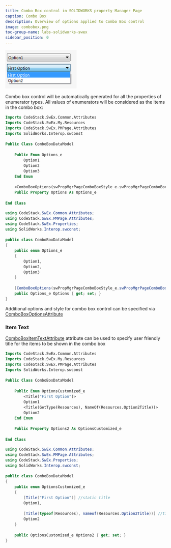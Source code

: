 ```yaml
---
title: Combo Box control in SOLIDWORKS property Manager Page
caption: Combo Box
description: Overview of options applied to Combo Box control
image: combobox.png
toc-group-name: labs-solidworks-swex
sidebar_position: 0
---
```

![Combo Box control with 3 options](combobox.png)

Combo box control will be automatically generated for all the properties of enumerator types. All values of enumerators will be considered as the items in the combo box:

~~~vb
Imports CodeStack.SwEx.Common.Attributes
Imports CodeStack.SwEx.My.Resources
Imports CodeStack.SwEx.PMPage.Attributes
Imports SolidWorks.Interop.swconst

Public Class ComboBoxDataModel

    Public Enum Options_e
        Option1
        Option2
        Option3
    End Enum

    <ComboBoxOptions(swPropMgrPageComboBoxStyle_e.swPropMgrPageComboBoxStyle_Sorted)>
    Public Property Options As Options_e

End Class
~~~

~~~cs
using CodeStack.SwEx.Common.Attributes;
using CodeStack.SwEx.PMPage.Attributes;
using CodeStack.SwEx.Properties;
using SolidWorks.Interop.swconst;

public class ComboBoxDataModel
{
    public enum Options_e
    {
        Option1,
        Option2,
        Option3
    }

    [ComboBoxOptions(swPropMgrPageComboBoxStyle_e.swPropMgrPageComboBoxStyle_Sorted)]
    public Options_e Options { get; set; }
}
~~~

Additional options and style for combo box control can be specified via [ComboBoxOptionsAttribute](https://docs.codestack.net/swex/pmpage/html/T_CodeStack_SwEx_PMPage_Attributes_ComboBoxOptionsAttribute.htm)

### Item Text
[ComboBoxItemTextAttribute](https://docs.codestack.net/swex/pmpage/html/T_CodeStack_SwEx_PMPage_Attributes_ComboBoxItemTextAttribute.htm) attribute can be used to specify user friendly title for the items to be shown in the combo box

~~~vb
Imports CodeStack.SwEx.Common.Attributes
Imports CodeStack.SwEx.My.Resources
Imports CodeStack.SwEx.PMPage.Attributes
Imports SolidWorks.Interop.swconst

Public Class ComboBoxDataModel

    Public Enum OptionsCustomized_e
        <Title("First Option")>
        Option1
        <Title(GetType(Resources), NameOf(Resources.Option2Title))>
        Option2
    End Enum

    Public Property Options2 As OptionsCustomized_e

End Class
~~~


~~~cs
using CodeStack.SwEx.Common.Attributes;
using CodeStack.SwEx.PMPage.Attributes;
using CodeStack.SwEx.Properties;
using SolidWorks.Interop.swconst;

public class ComboBoxDataModel
{
    public enum OptionsCustomized_e
    {
        [Title("First Option")] //static title
        Option1,

        [Title(typeof(Resources), nameof(Resources.Option2Title))] //title loaded from resources
        Option2
    }

    public OptionsCustomized_e Options2 { get; set; }
}
~~~

